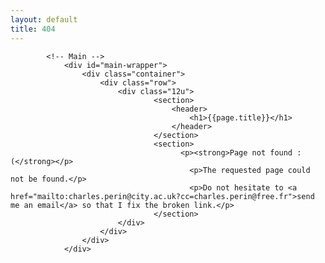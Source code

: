 ```yaml
---
layout: default
title: 404
---
```


<style type="text/css" media="screen">
  .container {
    margin: 10px auto;
    text-align: center;
  }
  h1 {
    margin: 30px 0;
    font-size: 4em;
    line-height: 1;
  }
</style>

			<!-- Main -->
				<div id="main-wrapper">
					<div class="container">
						<div class="row">
							<div class="12u">
									<section>
										<header>
											<h1>{{page.title}}</h1>
										</header>
									</section>
									<section>
										  <p><strong>Page not found :(</strong></p>
											<p>The requested page could not be found.</p>
											<p>Do not hesitate to <a href="mailto:charles.perin@city.ac.uk?cc=charles.perin@free.fr">send me an email</a> so that I fix the broken link.</p>
									</section>
							</div>
						</div>
					</div>
				</div>